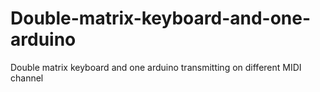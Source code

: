 # Double-matrix-keyboard-and-one-arduino
Double matrix keyboard and one arduino transmitting on different MIDI channel
